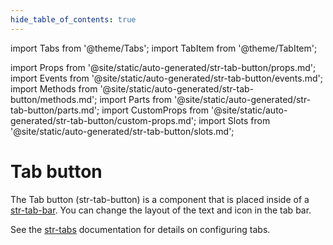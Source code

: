```yaml
---
hide_table_of_contents: true
---
```

import Tabs from '@theme/Tabs';
import TabItem from '@theme/TabItem';

import Props from '@site/static/auto-generated/str-tab-button/props.md';
import Events from '@site/static/auto-generated/str-tab-button/events.md';
import Methods from '@site/static/auto-generated/str-tab-button/methods.md';
import Parts from '@site/static/auto-generated/str-tab-button/parts.md';
import CustomProps from '@site/static/auto-generated/str-tab-button/custom-props.md';
import Slots from '@site/static/auto-generated/str-tab-button/slots.md';



# Tab button

The Tab button (str-tab-button) is a component that is placed inside of a [str-tab-bar](../tab-bar). You can change the layout of the text and icon in the tab bar.

See the [str-tabs](../tabs) documentation for details on configuring tabs.

  
<Props />
<Events />
<Methods />
<Parts />
<CustomProps />
<Slots />